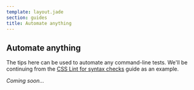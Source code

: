 ```yaml
---
template: layout.jade
section: guides
title: Automate anything
---
```


Automate anything
---

The tips here can be used to automate any command-line tests. We'll be continuing from the [CSS Lint for syntax checks](/getting-started/css-lint-syntax-check.html) guide as an example.

_Coming soon…_